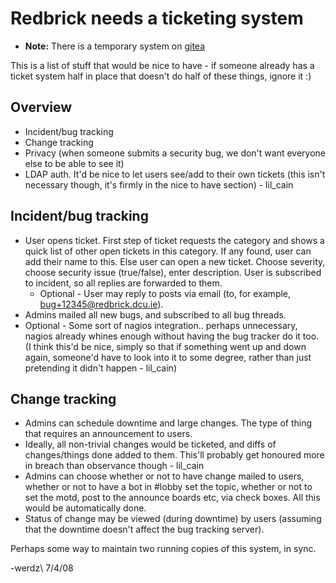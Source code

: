 # Redbrick needs a ticketing system

- **Note:** There is a temporary system on
  [gitea](https://git.redbrick.dcu.ie/rb-admins/AdminRequests/issues)

This is a list of stuff that would be nice to have - if someone already has a
ticket system half in place that doesn't do half of these things, ignore it :)

## Overview

- Incident/bug tracking
- Change tracking
- Privacy (when someone submits a security bug, we don't want everyone else to
  be able to see it)
- LDAP auth. It'd be nice to let users see/add to their own tickets (this isn't
  necessary though, it's firmly in the nice to have section) - lil_cain

## Incident/bug tracking

- User opens ticket. First step of ticket requests the category and shows a
  quick list of other open tickets in this category. If any found, user can add
  their name to this. Else user can open a new ticket. Choose severity, choose
  security issue (true/false), enter description. User is subscribed to
  incident, so all replies are forwarded to them.
  - Optional - User may reply to posts via email (to, for example,
    bug+12345@redbrick.dcu.ie).
- Admins mailed all new bugs, and subscribed to all bug threads.
- Optional - Some sort of nagios integration.. perhaps unnecessary, nagios
  already whines enough without having the bug tracker do it too. (I think
  this'd be nice, simply so that if something went up and down again, someone'd
  have to look into it to some degree, rather than just pretending it didn't
  happen - lil_cain)

## Change tracking

- Admins can schedule downtime and large changes. The type of thing that
  requires an announcement to users.
- Ideally, all non-trivial changes would be ticketed, and diffs of
  changes/things done added to them. This'll probably get honoured more in
  breach than observance though - lil_cain
- Admins can choose whether or not to have change mailed to users, whether or
  not to have a bot in #lobby set the topic, whether or not to set the motd,
  post to the announce boards etc, via check boxes. All this would be
  automatically done.
- Status of change may be viewed (during downtime) by users (assuming that the
  downtime doesn't affect the bug tracking server).

Perhaps some way to maintain two running copies of this system, in sync.

-werdz\\ 7/4/08

